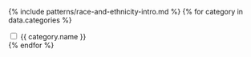 {% include patterns/race-and-ethnicity-intro.md %}
    {% for category in data.categories %}
      <div class="usa-checkbox">
        <input class="usa-checkbox__input" type="checkbox" id="{{ category.name | slugify }}-checkbox-3" name="{{ category.name | slugify }}-checkbox-3">
        <label class="usa-checkbox__label" for="{{ category.name | slugify }}-checkbox-3">{{ category.name }}</label>
      </div>
    {% endfor %}
  </fieldset>
</form>
